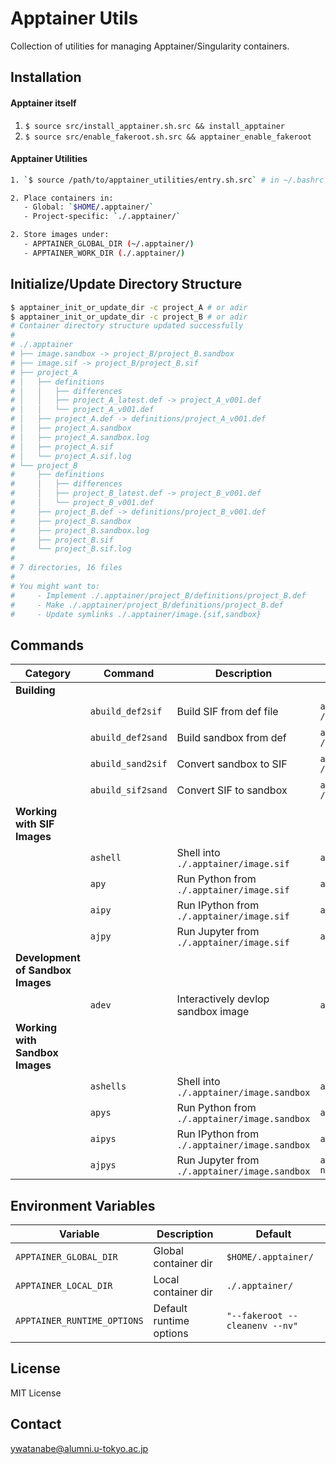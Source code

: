 <!-- ---
!-- title: ./apptainer_utilities/README.md
!-- author: ywatanabe
!-- date: 2024-12-08 02:21:33
!-- --- -->


# Apptainer Utils

Collection of utilities for managing Apptainer/Singularity containers.

## Installation

#### Apptainer itself
1. `$ source src/install_apptainer.sh.src && install_apptainer`
2. `$ source src/enable_fakeroot.sh.src && apptainer_enable_fakeroot`

#### Apptainer Utilities

``` bash
1. `$ source /path/to/apptainer_utilities/entry.sh.src` # in ~/.bashrc

2. Place containers in:
   - Global: `$HOME/.apptainer/`
   - Project-specific: `./.apptainer/`

2. Store images under:
   - APPTAINER_GLOBAL_DIR (~/.apptainer/)
   - APPTAINER_WORK_DIR (./.apptainer/)
```

## Initialize/Update Directory Structure

``` bash
$ apptainer_init_or_update_dir -c project_A # or adir
$ apptainer_init_or_update_dir -c project_B # or adir
# Container directory structure updated successfully
#  
# ./.apptainer
# ├── image.sandbox -> project_B/project_B.sandbox
# ├── image.sif -> project_B/project_B.sif
# ├── project_A
# │   ├── definitions
# │   │   ├── differences
# │   │   ├── project_A_latest.def -> project_A_v001.def
# │   │   └── project_A_v001.def
# │   ├── project_A.def -> definitions/project_A_v001.def
# │   ├── project_A.sandbox
# │   ├── project_A.sandbox.log
# │   ├── project_A.sif
# │   └── project_A.sif.log
# └── project_B
#     ├── definitions
#     │   ├── differences
#     │   ├── project_B_latest.def -> project_B_v001.def
#     │   └── project_B_v001.def
#     ├── project_B.def -> definitions/project_B_v001.def
#     ├── project_B.sandbox
#     ├── project_B.sandbox.log
#     ├── project_B.sif
#     └── project_B.sif.log
#  
# 7 directories, 16 files
#  
# You might want to:
#     - Implement ./.apptainer/project_B/definitions/project_B.def
#     - Make ./.apptainer/project_B/definitions/project_B.def
#     - Update symlinks ./.apptainer/image.{sif,sandbox}
```

## Commands

| Category | Command | Description | Example Usage | Example Output |
|----------|---------|-------------|---------------| ---------------|
| **Building** |
| | `abuild_def2sif` | Build SIF from def file | `abuild_sif_from_def /path/to/recipe.def` | `/path/to/recipe.sif`, `/path/to/recipe.sif.log` |
| | `abuild_def2sand` | Build sandbox from def | `abuild_def2sand /path/to/recipe.def` | `/path/to/recipe.sandbox`, `/path/to/recipe.sandbox.log` |
| | `abuild_sand2sif` | Convert sandbox to SIF | `abuild_sand2sif /path/to/image.sandbox` | `/path/to/image.sif`, `/path/to/image.sif.log` |
| | `abuild_sif2sand` | Convert SIF to sandbox | `abuild_sif2sand /path/to/image.sif` | `/path/to/image.sandbox`, `/path/to/image.sandbox.log` |
| **Working with SIF Images** ||
| | `ashell` | Shell into `./.apptainer/image.sif` | `ashell` ||
| | `apy` | Run Python from `./.apptainer/image.sif`| `apy script.py` ||
| | `aipy` | Run IPython from `./.apptainer/image.sif`| `aipy` ||
| | `ajpy` | Run Jupyter from `./.apptainer/image.sif`| `ajpy notebook.ipynb` ||
| **Development of Sandbox Images** |
| | `adev` | Interactively devlop sandbox image | `adev project_A` ||
| **Working with Sandbox Images** |
| | `ashells` | Shell into `./.apptainer/image.sandbox` | `ashell_sand` ||
| | `apys` | Run Python from `./.apptainer/image.sandbox`| `apy_sand script.py` ||
| | `aipys` | Run IPython from `./.apptainer/image.sandbox`| `aipy_sand` ||
| | `ajpys` | Run Jupyter from `./.apptainer/image.sandbox`| `ajpy_sand notebook.ipynb` ||

## Environment Variables 

| Variable | Description | Default |
|----------|-------------|---------|
| `APPTAINER_GLOBAL_DIR` | Global container dir | `$HOME/.apptainer/` |
| `APPTAINER_LOCAL_DIR` | Local container dir | `./.apptainer/` |
| `APPTAINER_RUNTIME_OPTIONS` | Default runtime options | `"--fakeroot --cleanenv --nv"` |

## License

MIT License

## Contact

ywatanabe@alumni.u-tokyo.ac.jp
